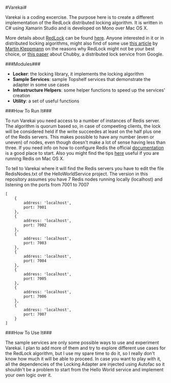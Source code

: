 #Varekai#

Varekai is a coding excercise. The purpose here is to create a different implementation of the RedLock distributed locking algorithm. It is written in C# using Xamarin Studio and is developed on Mono over Mac OS X.

More details about <a href="http://redis.io/topics/distlock" target="_blank">RedLock</a> can be found <a href="http://redis.io/topics/distlock" target="_blank">here</a>. Anyone interested in it or in distributed locking algorithms, might also find of some use <a href="http://martin.kleppmann.com/2016/02/08/how-to-do-distributed-locking.html" target="_blank">this article</a> by <a href="http://martin.kleppmann.com/" target="_blank">Martin Kleppmann</a> on the reasons why RedLock might not be your best choice, or <a href="http://static.googleusercontent.com/media/research.google.com/it//archive/chubby-osdi06.pdf" target="_blank">this paper</a> about Chubby, a distributed lock service from Google.

###Modules###

* __Locker__: the locking library, it implements the locking algorithm
* __Sample Services__: sample Topshelf services that demonstrate the adapter in some use cases
* __Infrastructure Helpers__: some helper functions to speed up the services' creation
* __Utility__: a set of useful functions


###How To Run It###

To run Varekai you need access to a number of instances of Redis server. The algorithm is quorum based so, in case of compeeting clients, the lock will be considered held if the write succeedes at least on the half plus one of the Redis servers. This makes possible to have any number (even or uneven) of nodes, even though doesn't make a lot of sense having less than three. If you need info on how to configure Redis the official <a href="http://redis.io/documentation" target="_blank">documentation</a> is a good place to start. Also you might find the tips <a href="https://barambani.wordpress.com/2015/04/02/redis-cluster" target="_blank">here</a> useful if you are running Redis on Mac OS X.

To tell to Varekai where it will find the Redis servers you have to edit the file RedisNodes.txt of the HelloWorldService project. The version in this repository assumes you have 7 Redis nodes running locally (localhost) and listening on the ports from 7001 to 7007

```
[
	{
		address: 'localhost',
		port: 7001
	},
	{
		address: 'localhost',
		port: 7002
	},
	{
		address: 'localhost',
		port: 7003
	},
	{
		address: 'localhost',
		port: 7004
	},
	{
		address: 'localhost',
		port: 7005
	},
	{
		address: 'localhost',
		port: 7006
	},
	{
		address: 'localhost',
		port: 7007
	}
]
```


###How To Use It###

The sample services are only some possible ways to use and experiment Varekai. I plan to add more of them and try to explore different use cases for the RedLock algorithm, but I use my spare time to do it, so I really don't know how much it will be able to proceed. In case you want to play with it, all the dependencies of the Locking Adapter are injected using Autofac so it shouldn't be a problem to start from the Hello World service and implement your own logic over it.
